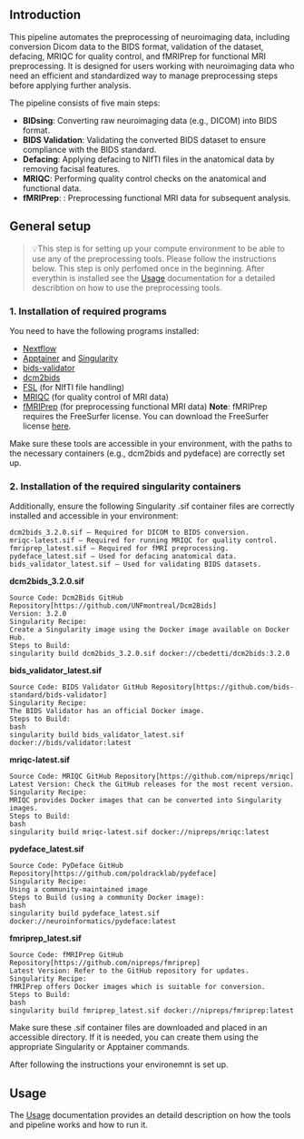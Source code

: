 ## Introduction

This pipeline automates the preprocessing of neuroimaging data, including conversion Dicom data to the BIDS format, validation of the dataset, defacing, MRIQC for quality control, and fMRIPrep for functional MRI preprocessing. It is designed for users working with neuroimaging data who need an efficient and standardized way to manage preprocessing steps before applying further analysis.

The pipeline consists of five main steps:
- **BIDsing**: Converting raw neuroimaging data (e.g., DICOM) into BIDS format.
- **BIDS Validation**: Validating the converted BIDS dataset to ensure compliance with the BIDS standard.
- **Defacing**: Applying defacing to NIfTI files in the anatomical data by removing facisal features.
- **MRIQC**: Performing quality control checks on the anatomical and functional data.
- **fMRIPrep**: : Preprocessing functional MRI data for subsequent analysis.



## General setup 
> 💡This step is for setting up your compute environment to be able to use any of the preprocessing tools. Please follow the instructions below. This step is only perfomed once in the beginning. After everythin is installed see the [Usage](docs/usage.md) documentation for a detailed describtion on how to use the preprocessing tools. 

### 1. Installation of required programs
You need to have the following programs installed:

- [Nextflow](https://www.nextflow.io/)
- [Apptainer](https://apptainer.org/) and [Singularity](https://sylabs.io/)
- [bids-validator](https://github.com/bids-standard/bids-validator)
- [dcm2bids](https://github.com/UNFmontreal/Dcm2Bids)
- [FSL](https://fsl.fmrib.ox.ac.uk/fsl/fslwiki/FSL) (for NIfTI file handling)
- [MRIQC](https://github.com/poldracklab/mriqc) (for quality control of MRI data)
- [fMRIPrep](https://fmriprep.org/en/stable/) (for preprocessing functional MRI data)
**Note**: fMRIPrep requires the FreeSurfer license. You can download the FreeSurfer license [here](https://surfer.nmr.mgh.harvard.edu/registration.html).

Make sure these tools are accessible in your environment, with the paths to the necessary containers (e.g., dcm2bids and pydeface) are correctly set up.

### 2. Installation of the required singularity containers

Additionally, ensure the following Singularity .sif container files are correctly installed and accessible in your environment:

    dcm2bids_3.2.0.sif – Required for DICOM to BIDS conversion.
    mriqc-latest.sif – Required for running MRIQC for quality control.
    fmriprep_latest.sif – Required for fMRI preprocessing.
    pydeface_latest.sif – Used for defacing anatomical data.
    bids_validator_latest.sif – Used for validating BIDS datasets.
    
**dcm2bids_3.2.0.sif**

    Source Code: Dcm2Bids GitHub Repository[https://github.com/UNFmontreal/Dcm2Bids]
    Version: 3.2.0
    Singularity Recipe: 
    Create a Singularity image using the Docker image available on Docker Hub.
    Steps to Build:  
    singularity build dcm2bids_3.2.0.sif docker://cbedetti/dcm2bids:3.2.0

**bids_validator_latest.sif**

    Source Code: BIDS Validator GitHub Repository[https://github.com/bids-standard/bids-validator]
    Singularity Recipe:
    The BIDS Validator has an official Docker image.
    Steps to Build:
    bash
    singularity build bids_validator_latest.sif docker://bids/validator:latest

**mriqc-latest.sif**

    Source Code: MRIQC GitHub Repository[https://github.com/nipreps/mriqc]
    Latest Version: Check the GitHub releases for the most recent version.
    Singularity Recipe:
    MRIQC provides Docker images that can be converted into Singularity images.
    Steps to Build:
    bash
    singularity build mriqc-latest.sif docker://nipreps/mriqc:latest

**pydeface_latest.sif**

    Source Code: PyDeface GitHub Repository[https://github.com/poldracklab/pydeface]
    Singularity Recipe:
    Using a community-maintained image
    Steps to Build (using a community Docker image):
    bash
    singularity build pydeface_latest.sif docker://neuroinformatics/pydeface:latest

**fmriprep_latest.sif**

    Source Code: fMRIPrep GitHub Repository[https://github.com/nipreps/fmriprep]
    Latest Version: Refer to the GitHub repository for updates.
    Singularity Recipe:
    fMRIPrep offers Docker images which is suitable for conversion.
    Steps to Build:
    bash
    singularity build fmriprep_latest.sif docker://nipreps/fmriprep:latest

Make sure these .sif container files are downloaded and placed in an accessible directory. If it is needed, you can create them using the appropriate Singularity or Apptainer commands.

After following the instructions your environemnt is set up.

## Usage

The [Usage](docs/usage.md) documentation provides an detaild description on how the tools and pipeline works and how to run it.
